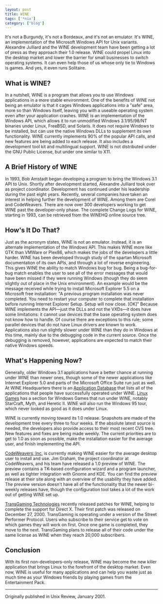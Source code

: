 ```yaml
---
layout: post
title: WINE
tags: ['*nix']
category: ['blog']
---
```


It's not a Burgundy, it's not a Bordeaux, and it's not an emulator. It's
WINE, an implementation of the Microsoft Windows API for Unix variants.
Alexandre Julliard and the WINE development team have been getting a lot
of press as they approach their 1.0 release. WINE could propel Linux
into the desktop market and lower the barrier for small businesses to
switch operating systems. It can even help those of us whose only tie to
Windows is games. And yes, it even runs Solitaire.


## What is WINE?
In a nutshell, WINE is a program that allows you to use Windows
applications in a more stable environment. One of the benefits of WINE
not being an emulator is that it cages Windows applications into a
"safe" area, more so than Windows itself, leaving you with a useable
operating system even after your application crashes. WINE is an
implementation of the Windows API, which allows it to run unmodified
Windows 3.1/95/98/NT binaries under Linux, FreeBSD, and Solaris. It does
not require Windows to be installed, but can use the native Windows DLLs
to supplement its own functionality. WINE currently implements 90% of
the popular API calls, and new features are being added to each release.
It also includes a development tool kit and multilingual support. WINE
is not distributed under the GNU Public License, but under one similar
to X11.


## A Brief History of WINE
In 1993, Bob Amstadt began developing a program to bring the Windows 3.1
API to Unix. Shortly after development started, Alexandre Julliard took
over as project coordinator. Development has continued under his
leadership during the past eight years. Recently, several companies have
taken an interest in helping further the development of WINE. Among them
are Corel and CodeWeavers. There are now over 300 developers working to
get WINE past the developer-only phase. The complete Change Logs for
WINE, starting in 1993, can be retrieved from the WINEHQ online source
tree.


## How's It Do That?
Just as the acronym states, WINE is not an emulator. Instead, it is an
alternate implementation of the Windows API. This makes WINE more like
GTK than VMWare or Plex86, which makes the jobs of the developers a
little harder. WINE has been developed through study of the spartan
Microsoft documentation of its own APIs, and through a lot of reverse
engineering. This gives WINE the ability to match Windows bug for bug.
Being a bug-for-bug match enables the user to see all of the error
messages that would have been missed if they were running Windows
(though they do seem slightly out of place in the Unix environment). An
example would be the message received while trying to install Microsoft
Explorer 5.5 on a Microsoft free installation:
"A previous program installation was never completed. You need to
restart your computer to complete that installation before running
Internet Explorer Setup. Setup will now close. \[OK\]"
Because WINE implements the API—just the DLLs and not the VXDs—it does
have some limitations: it cannot use devices that the base operating
system does not know how to handle. Of course there are exceptions to
this rule; some parallel devices that do not have Linux drivers are
known to work. Applications also run slightly slower under WINE than
they do in Windows at this time, mainly due to the debugging code in the
current source. Once the debugging is removed, however, applications are
expected to match their native Windows speeds.


## What's Happening Now?
Generally, older Windows 3.1 applications have a better chance at
running under WINE than newer ones, though some of the newer
applications like Internet Explorer 5.0 and parts of the Microsoft
Office Suite run just as well. At WINE Headquarters there is an
[Application Database](http://www.WINEhq.com/Apps) that lists all of the
applications that people have successfully operated under WINE. [Linux
Games](http://www.linuxgames.com/WINE) has a section for Windows Games
that run under WINE, notably StarCraft, Myth, and Heretic II. WINE will
also run the Windows 95 tour, which never looked as good as it does
under Linux.

WINE is currently moving toward its 1.0 release. Snapshots are made of
the development tree every three to four weeks. If the absolute latest
source is needed, the developers also provide access to their most
recent CVS tree. New features and fixes are being made weekly. The
current priorities are to get to 1.0 as soon as possible, make the
installation easier for the average user, and finish implementing the
API.

[CodeWeavers, Inc.](http://WINE.codeweavers.com) is currently making WINE
easier for the average desktop user to install and use. Jim Graham, the
project coordinator at CodeWeavers, and his team have released a 1.0
preview of WINE. The preview contains a TK-based configuration wizard
and a program launcher, as well as tighter integration with Gnome and
KDE. You can find the preview release at their site along with an
overview of the usability they have added. The preview version doesn't
have all of the functionality that the newer bi-weekly releases have,
though the configuration tool takes a lot of the work out of getting
WINE set up.

[TransGaming Technologies](http://www.transgaming.com) recently released
patches for WINE, helping to complete the support for Direct X. Their
first patch was released on December 27, 2000. TransGaming is operating
under a version of the Street Performer Protocol. Users who subscribe to
their service get to vote on which games they will work on first. Once
one game is completed, they move to the next. TransGaming plans to
release all of their code under the same license as WINE when they reach
20,000 subscribers.

## Conclusion
With its first non-developers-only release, WINE may become the new
killer application that brings Linux to the forefront of the desktop
market. Even now, WINE is useful for many applications and can help you
waste just as much time as your Windows friends by playing games from
the Entertainment Pack.

----

Originally published in Unix Review, January 2001.

